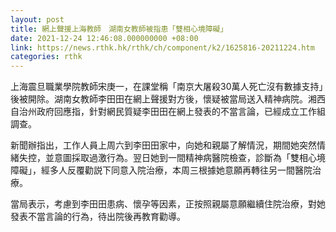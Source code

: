 ```yaml
---
layout: post
title: 網上聲援上海教師　湖南女教師被指患「雙相心境障礙」
date: 2021-12-24 12:46:08.000000000 +08:00
link: https://news.rthk.hk/rthk/ch/component/k2/1625816-20211224.htm
categories: rthk
---
```


上海震旦職業學院教師宋庚一，在課堂稱「南京大屠殺30萬人死亡沒有數據支持」後被開除。湖南女教師李田田在網上聲援對方後，懷疑被當局送入精神病院。湘西自治州政府回應指，針對網民質疑李田田在網上發表的不當言論，已經成立工作組調查。

新聞辦指出，工作人員上周六到李田田家中，向她和親屬了解情況，期間她突然情緒失控，並意圖採取過激行為。翌日她到一間精神病醫院檢查，診斷為「雙相心境障礙」，經多人反覆勸説下同意入院治療，本周三根據她意願再轉往另一間醫院治療。

當局表示，考慮到李田田患病、懷孕等因素，正按照親屬意願繼續住院治療，對她發表不當言論的行為，待出院後再教育勸導。
